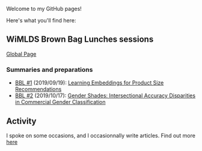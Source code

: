 Welcome to my GitHub pages!

Here's what you'll find here:

## WiMLDS Brown Bag Lunches sessions

[Global Page](https://b3tty.github.io/BBL-WiMLDS)

### Summaries and preparations

* [BBL #1](https://b3tty.github.io/BBL-WiMLDS/2019-09-19) (2019/09/19): [Learning Embeddings for Product Size Recommendations](https://bit.ly/2Z88rff)
* [BBL #2](https://b3tty.github.io/BBL-WiMLDS/2019-10-17) (2019/10/17): [Gender Shades: Intersectional Accuracy Disparities in Commercial Gender Classification](https://bit.ly/2lFtFTR)

## Activity

I spoke on some occasions, and I occasionnally write articles. Find out more [here](https://b3tty.github.io/Activity)

